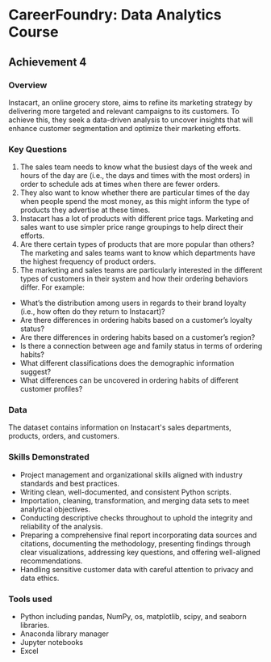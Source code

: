 # CareerFoundry: Data Analytics Course
## Achievement 4

### Overview
Instacart, an online grocery store, aims to refine its marketing strategy by delivering more targeted and relevant campaigns to its customers. To achieve this, they seek a data-driven analysis to uncover insights that will enhance customer segmentation and optimize their marketing efforts.

### Key Questions 
1. The sales team needs to know what the busiest days of the week and hours of the day are (i.e., the days and times with the most orders) in order to schedule ads at times when there are fewer orders.
2. They also want to know whether there are particular times of the day when people spend the most money, as this might inform the type of products they advertise at these times.
3. Instacart has a lot of products with different price tags. Marketing and sales want to use simpler price range groupings to help direct their efforts.
4. Are there certain types of products that are more popular than others? The marketing and sales teams want to know which departments have the highest frequency of product orders.
5. The marketing and sales teams are particularly interested in the different types of customers in their system and how their ordering behaviors differ. For example:
- What’s the distribution among users in regards to their brand loyalty (i.e., how often do they return to Instacart)?
- Are there differences in ordering habits based on a customer’s loyalty status?
- Are there differences in ordering habits based on a customer’s region?
- Is there a connection between age and family status in terms of ordering habits?
- What different classifications does the demographic information suggest? 
- What differences can be uncovered in ordering habits of different customer profiles? 

### Data
The dataset contains information on Instacart's sales departments, products, orders, and customers.

### Skills Demonstrated
- Project management and organizational skills aligned with industry standards and best practices.
- Writing clean, well-documented, and consistent Python scripts.
- Importation, cleaning, transformation, and merging data sets to meet analytical objectives.
- Conducting descriptive checks throughout to uphold the integrity and reliability of the analysis.
- Preparing a comprehensive final report incorporating data sources and citations, documenting the methodology, presenting findings through clear visualizations, addressing key questions, and offering well-aligned recommendations.
- Handling sensitive customer data with careful attention to privacy and data ethics.

### Tools used
- Python including pandas, NumPy, os, matplotlib, scipy, and seaborn libraries.
- Anaconda library manager
- Jupyter notebooks
- Excel
